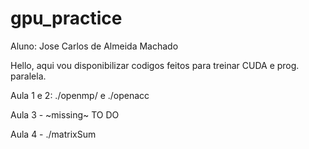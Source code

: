 # gpu_practice

Aluno: Jose Carlos de Almeida Machado


Hello, aqui vou disponibilizar codigos feitos para treinar CUDA e prog. paralela.


Aula 1 e 2: ./openmp/ e ./openacc

Aula 3 - ~missing~ TO DO

Aula 4 - ./matrixSum

